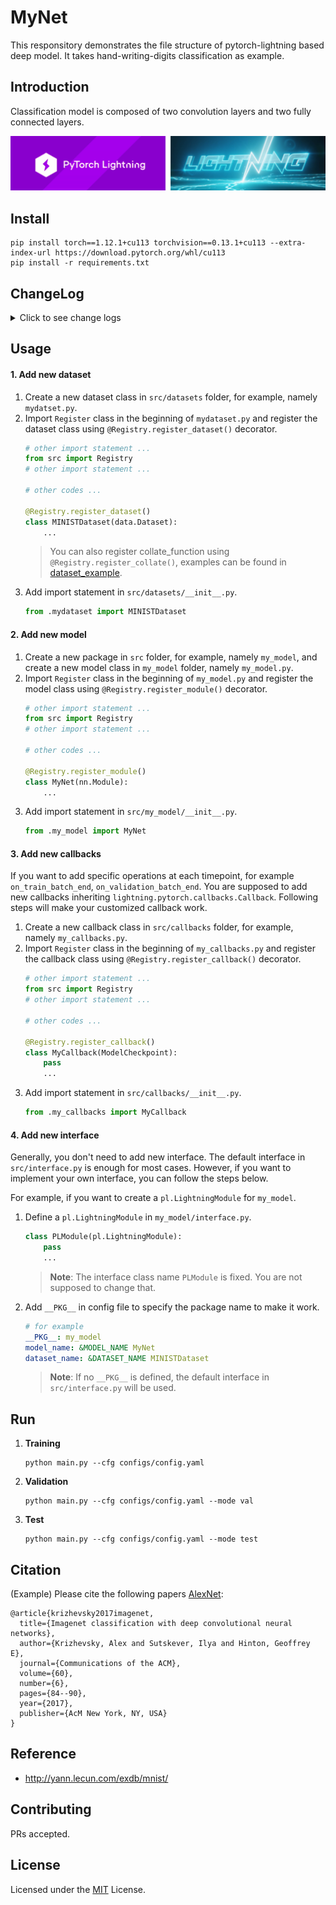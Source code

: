 # MyNet
This responsitory demonstrates the file structure of pytorch-lightning based deep model. It takes hand-writing-digits classification as example.

## Introduction

Classification model is composed of two convolution layers and two fully connected layers.

![pytorch-lightning](assets/images/lightning_lightning.png)

## Install

```
pip install torch==1.12.1+cu113 torchvision==0.13.1+cu113 --extra-index-url https://download.pytorch.org/whl/cu113
pip install -r requirements.txt
```

## ChangeLog
<details>
  <summary>Click to see change logs</summary>
  
  #### 2024.04.11 update
  - [x] Multiple train/validation/test datasets support
  - [x] Introducing Register mechanism to further clean codes
  - [x] Fix the bug where `reload_dataloaders_every_n_epochs` fails.
  - [ ] kfold
</details>

## Usage
#### 1. Add new dataset
1. Create a new dataset class in `src/datasets` folder, for example, namely `mydatset.py`.
2. Import `Register` class in the beginning of `mydataset.py` and register the dataset class using `@Registry.register_dataset()` decorator.
    ```python
    # other import statement ...
    from src import Registry
    # other import statement ...

    # other codes ...

    @Registry.register_dataset()
    class MINISTDataset(data.Dataset):
        ...
    ```
    > You can also register collate_function using `@Registry.register_collate()`, examples can be found in [dataset_example](src/datasets/minist_dataset.py).
3. Add import statement in `src/datasets/__init__.py`.
    ```python
    from .mydataset import MINISTDataset
    ```

#### 2. Add new model
1. Create a new package in `src` folder, for example, namely `my_model`, and create a new model class in `my_model` folder, namely `my_model.py`.
2. Import `Register` class in the beginning of `my_model.py` and register the model class using `@Registry.register_module()` decorator.
    ```python
    # other import statement ...
    from src import Registry
    # other import statement ...

    # other codes ...

    @Registry.register_module()
    class MyNet(nn.Module):
        ...
    ```
3. Add import statement in `src/my_model/__init__.py`.
    ```python
    from .my_model import MyNet
    ```

#### 3. Add new callbacks
If you want to add specific operations at each timepoint, for example `on_train_batch_end`, `on_validation_batch_end`. You are supposed to add new callbacks inheriting `lightning.pytorch.callbacks.Callback`. Following steps will make your customized callback work.
1. Create a new callback class in `src/callbacks` folder, for example, namely `my_callbacks.py`.
2. Import `Register` class in the beginning of `my_callbacks.py` and register the callback class using `@Registry.register_callback()` decorator.
    ```python
    # other import statement ...
    from src import Registry
    # other import statement ...

    # other codes ...

    @Registry.register_callback()
    class MyCallback(ModelCheckpoint):
        pass
        ...
    ```
3. Add import statement in `src/callbacks/__init__.py`.
    ```python
    from .my_callbacks import MyCallback
    ```

#### 4. Add new interface
Generally, you don't need to add new interface. The default interface in `src/interface.py` is enough for most cases. However, if you want to implement your own interface, you can follow the steps below.

For example, if you want to create a `pl.LightningModule` for `my_model`. 
1. Define a `pl.LightningModule` in `my_model/interface.py`.
    ```python
    class PLModule(pl.LightningModule):
        pass
        ...
    ```
    > **Note**: The interface class name `PLModule` is fixed. You are not supposed to change that.  
2. Add `__PKG__` in config file to specify the package name to make it work.

    ```yaml
    # for example
    __PKG__: my_model
    model_name: &MODEL_NAME MyNet
    dataset_name: &DATASET_NAME MINISTDataset
    ```
    > **Note**: If no `__PKG__` is defined, the default interface in `src/interface.py` will be used.

## Run
1. **Training**
    ```shell
    python main.py --cfg configs/config.yaml
    ```

2. **Validation**
    ```shell
    python main.py --cfg configs/config.yaml --mode val
    ```

3. **Test**
    ```shell
    python main.py --cfg configs/config.yaml --mode test
    ```

## Citation

(Example) Please cite the following papers [AlexNet](https://dl.acm.org/doi/pdf/10.1145/3065386):

```text
@article{krizhevsky2017imagenet,
  title={Imagenet classification with deep convolutional neural networks},
  author={Krizhevsky, Alex and Sutskever, Ilya and Hinton, Geoffrey E},
  journal={Communications of the ACM},
  volume={60},
  number={6},
  pages={84--90},
  year={2017},
  publisher={AcM New York, NY, USA}
}
```

## Reference

* http://yann.lecun.com/exdb/mnist/

## Contributing

PRs accepted.

## License

Licensed under the [MIT](LICENSE) License.
